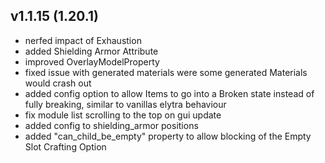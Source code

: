 ## v1.1.15 (1.20.1)
- nerfed impact of Exhaustion
- added Shielding Armor Attribute
- improved OverlayModelProperty
- fixed issue with generated materials were some generated Materials would crash out
- added config option to allow Items to go into a Broken state instead of fully breaking, similar to vanillas elytra behaviour
- fix module list scrolling to the top on gui update
- added config to shielding_armor positions
- added "can_child_be_empty" property to allow blocking of the Empty Slot Crafting Option